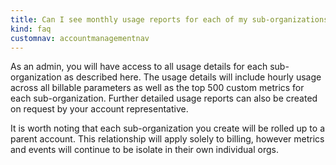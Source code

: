 ```yaml
---
title: Can I see monthly usage reports for each of my sub-organizations?
kind: faq
customnav: accountmanagementnav
---
```


As an admin, you will have access to all usage details for each sub-organization as described here. The usage details will include hourly usage across all billable parameters as well as the top 500 custom metrics for each sub-organization. Further detailed usage reports can also be created on request by your account representative.

It is worth noting that each sub-organization you create will be rolled up to a parent account. This relationship will apply solely to billing, however metrics and events will continue to be isolate in their own individual orgs.